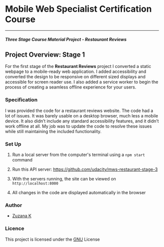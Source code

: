 # Mobile Web Specialist Certification Course
---
#### _Three Stage Course Material Project - Restaurant Reviews_

## Project Overview: Stage 1

For the first stage of the **Restaurant Reviews** project I converted a static webpage to a mobile-ready web application. I added accessibility and converted the design to be responsive on different sized displays and accessible for screen reader use. I also added a service worker to begin the process of creating a seamless offline experience for your users.

### Specification

I was provided the code for a restaurant reviews website. The code had a lot of issues. It was barely usable on a desktop browser, much less a mobile device. It also didn’t include any standard accessibility features, and it didn’t work offline at all. My job was to update the code to resolve these issues while still maintaining the included functionality. 

### Set Up

1. Run a local server from the computer's terminal using a `npm start` command

2. Run this API server: https://github.com/udacity/mws-restaurant-stage-3

3. With the servers running, the site can be viewed on `http://localhost:8000`

4. All changes in the code are displayed automatically in the browser

### Author
- [Zuzana K](www.zuzana-k.com)

### Licence
This project is licensed under the [GNU](https://www.gnu.org/licenses/gpl-3.0.en.html) License



